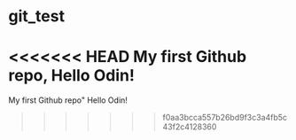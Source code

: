 # git_test
<<<<<<< HEAD
My first Github repo,
Hello Odin!
=======
My first Github repo"
Hello Odin!
>>>>>>> f0aa3bcca557b26bd9f3c3a4fb5c43f2c4128360
